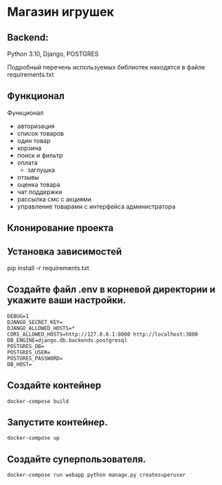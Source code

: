 # Магазин игрушек

## Backend:
Python 3.10, Django, POSTGRES

Подробный перечень используемых библиотек находятся в файле requirements.txt

## Функционал
 Функционал

  - авторизация
  - список товаров
  - один товар
  - корзина
  - поиск и фильтр
  - оплата
      - заглушка
  - отзывы
  - оценка товара
  - чат поддержки
  - рассылка смс с акциями
  - управление товарами с интерфейса администратора

## Клонирование проекта

## Установка зависимостей
pip install -r requirements.txt

## Создайте файл .env в корневой директории и укажите ваши настройки.
    DEBUG=1
    DJANGO_SECRET_KEY=
    DJANGO_ALLOWED_HOSTS=*
    CORS_ALLOWED_HOSTS=http://127.0.0.1:8000 http://localhost:3000
    DB_ENGINE=django.db.backends.postgresql
    POSTGRES_DB=
    POSTGRES_USER=
    POSTGRES_PASSWORD=
    DB_HOST=


## Создайте контейнер
    docker-compose build

## Запустите контейнер.
    docker-compose up

## Создайте суперпользователя.
    docker-compose run webapp python manage.py createsuperuser
